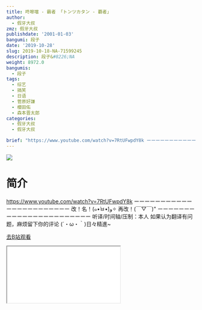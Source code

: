 ```yaml
---
title: 咚嚓噹 - 霸者 「トンツカタン - 覇者」
author:
  - 假牙大叔
zmz: 假牙大叔
publishdate: '2001-01-03'
bangumi: 段子
date: '2019-10-28'
slug: 2019-10-18-NA-71599245
description: 段子&#8226;NA
weight: 8972.0
bangumis:
  - 段子
tags:
  - 综艺
  - 搞笑
  - 日语
  - 菅原好謙
  - 櫻田佑
  - 森本晋太郎
categories:
  - 假牙大叔
  - 假牙大叔

brief: "https://www.youtube.com/watch?v=7RtUFwpdY8k ーーーーーーーーーーーーーーーーーーーーーーー 改！名！(๑•̀ㅂ•́)و✧ 再改！(￣▽￣) ーーーーーーーーーーーーーーーーーーーーーーー 听译/时间轴/压制：本人 如果认为翻译有问题，麻烦留下你的评论 (´・ω・｀)日々精進~"
---
```

![](https://raw.githubusercontent.com/tcgriffith/owaraisite/master/static/tmpimg/5ccdcc422c568b2db39559124e93a9bee093f2cd.jpg.480.jpg)
# 简介  
https://www.youtube.com/watch?v=7RtUFwpdY8k
ーーーーーーーーーーーーーーーーーーーーーーー
改！名！(๑•̀ㅂ•́)و✧
再改！(￣▽￣)" 
ーーーーーーーーーーーーーーーーーーーーーーー
听译/时间轴/压制：本人
如果认为翻译有问题，麻烦留下你的评论
(´・ω・｀)日々精進~  

[去B站观看](https://www.bilibili.com/video/av71599245/)
<div class ="resp-container"><iframe class="testiframe" src="//player.bilibili.com/player.html?aid=71599245"", scrolling="no", allowfullscreen="true" > </iframe></div> 
